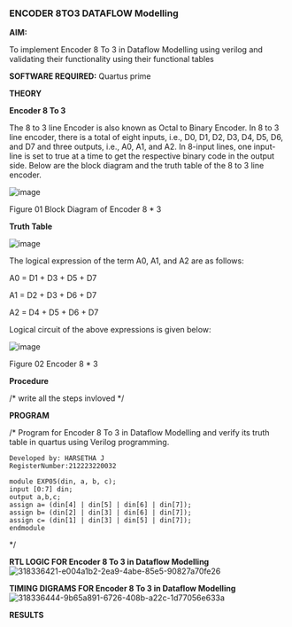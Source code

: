 ### ENCODER 8TO3 DATAFLOW Modelling

**AIM:**

To implement  Encoder 8 To 3 in Dataflow Modelling using verilog and validating their functionality using their functional tables

**SOFTWARE REQUIRED:** Quartus prime

**THEORY**

**Encoder 8 To 3**

The 8 to 3 line Encoder is also known as Octal to Binary Encoder. In 8 to 3 line encoder, there is a total of eight inputs, i.e., D0, D1, D2, D3, D4, D5, D6, and D7 and three outputs, i.e., A0, A1, and A2. In 8-input lines, one input-line is set to true at a time to get the respective binary code in the output side. Below are the block diagram and the truth table of the 8 to 3 line encoder.

![image](https://github.com/naavaneetha/ENCODER8TO3DATAFLOW/assets/154305477/0bc242c1-eb9e-4c47-afe5-30428470efc3)

Figure 01  Block Diagram of Encoder 8 * 3

**Truth Table**

![image](https://github.com/naavaneetha/ENCODER8TO3DATAFLOW/assets/154305477/35496b14-ae6e-4cd1-9abd-d6736b576575)

The logical expression of the term A0, A1, and A2 are as follows:

A0 = D1 + D3 + D5 + D7

A1 = D2 + D3 + D6 + D7

A2 = D4 + D5 + D6 + D7

Logical circuit of the above expressions is given below:

![image](https://github.com/naavaneetha/ENCODER8TO3DATAFLOW/assets/154305477/95acaee6-c873-4c75-89eb-ef09fb158053)

Figure 02  Encoder 8 * 3

**Procedure**

/* write all the steps invloved */

**PROGRAM**

/* Program for Encoder 8 To 3 in Dataflow Modelling and verify its truth table in quartus using Verilog programming. 
```
Developed by: HARSETHA J
RegisterNumber:212223220032

module EXP05(din, a, b, c); 
input [0:7] din; 
output a,b,c; 
assign a= (din[4] | din[5] | din[6] | din[7]); 
assign b= (din[2] | din[3] | din[6] | din[7]);
assign c= (din[1] | din[3] | din[5] | din[7]);
endmodule
```
*/

**RTL LOGIC FOR Encoder 8 To 3 in Dataflow Modelling**
![318336421-e004a1b2-2ea9-4abe-85e5-90827a70fe26](https://github.com/Harsetha/ENCODER8TO3DATAFLOW/assets/149985878/91c1515c-2e06-4d03-a4f2-0cc96a642f55)


**TIMING DIGRAMS FOR Encoder 8 To 3 in Dataflow Modelling**
![318336444-9b65a891-6726-408b-a22c-1d77056e633a](https://github.com/Harsetha/ENCODER8TO3DATAFLOW/assets/149985878/a59d1c2d-7ef3-43f0-9c0b-748736918225)



**RESULTS**





